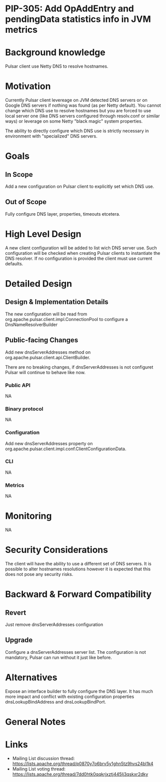 # PIP-305: Add OpAddEntry and pendingData statistics info in JVM metrics

# Background knowledge

Pulsar client use Netty DNS to resolve hostnames.

# Motivation

Currently Pulsar client levereage on JVM detected DNS servers or on Google DNS servers if nothing was found (as per Netty default). You cannot change which DNS use to resolve hostnames but you are forced to use local server one (like DNS servers configured through resolv.conf or similar ways) or leverage on some Netty "black magic" system properties.

The ability to directly configure which DNS use is strictly necessary in environment with "specialized" DNS servers.

# Goals

## In Scope

Add a new configuration on Pulsar client to explicitly set which DNS use.

## Out of Scope

Fully configure DNS layer, properties, timeouts etcetera.


# High Level Design

A new client configuration will be added to list wich DNS server use. Such configuration will be checked when creating Pulsar clients to instantiate the DNS resolver.
If no configuration is provided the client must use current defaults.


# Detailed Design

## Design & Implementation Details

The new configuration will be read from org.apache.pulsar.client.impl.ConnectionPool to configure a DnsNameResolverBuilder

## Public-facing Changes
Add new dnsServerAddresses method on org.apache.pulsar.client.api.ClientBuilder.

There are no breaking changes, if dnsServerAddresses is not configuret Pulsar will continue to behave like now.


### Public API

NA

### Binary protocol

NA

### Configuration

Add new dnsServerAddresses property on org.apache.pulsar.client.impl.conf.ClientConfigurationData.

### CLI

NA

### Metrics

NA

# Monitoring

NA

# Security Considerations

The client will have the ability to use a different set of DNS servers. It is possible to alter hostnames resolutions however it is expected that this does not pose any security risks.

# Backward & Forward Compatibility

## Revert

Just remove dnsServerAddresses configuration

## Upgrade

Configure a dnsServerAddresses server list. The configuration is not mandatory, Pulsar can run without it just like before.

# Alternatives

Expose an interface builder to fully configure the DNS layer. It has much more impact and conflict with existing configuration properties dnsLookupBindAddress and dnsLookupBindPort.

# General Notes

# Links

* Mailing List discussion thread: https://lists.apache.org/thread/p0870y7o6brv5y1ghn5tz9hvs24bl1k4
* Mailing List voting thread: https://lists.apache.org/thread/7dd0htk0qqkrjxztj445lj3qskxr2dky
